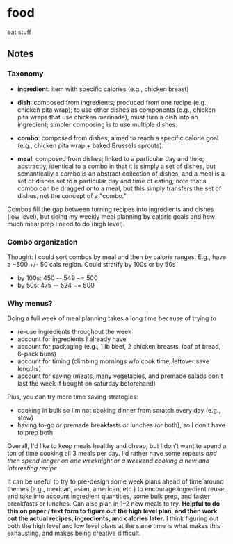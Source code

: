 # food

eat stuff


## Notes

### Taxonomy

- **ingredient**: item with specific calories (e.g., chicken breast)

- **dish**: composed from ingredients; produced from one recipe (e.g., chicken pita
  wrap); to use other dishes as components (e.g., chicken pita wraps that use chicken
  marinade), must turn a dish into an ingredient; simpler composing is to use multiple
  dishes.

- **combo**: composed from dishes; aimed to reach a specific calorie goal (e.g., chicken
  pita wrap + baked Brussels sprouts).

- **meal**: composed from dishes; linked to a particular day and time; abstractly,
  identical to a combo in that it is simply a set of dishes, but semantically a combo is
  an abstract collection of dishes, and a meal is a set of dishes set to a particular
  day and time of eating; note that a combo can be dragged onto a meal, but this simply
  transfers the set of dishes, not the concept of a "combo."

Combos fill the gap between turning recipes into ingredients and dishes (low level), but
doing my weekly meal planning by caloric goals and how much meal prep I need to do (high
level).


### Combo organization

Thought: I could sort combos by meal and then by calorie ranges. E.g., have a ~500 +/-
50 cals region. Could stratify by 100s or by 50s

- by 100s: 450 -- 549 ~= 500
- by 50s: 475 -- 524 ~= 500


### Why menus?

Doing a full week of meal planning takes a long time because of trying to
- re-use ingredients throughout the week
- account for ingredients I already have
- account for packaging (e.g., 1 lb beef, 2 chicken breasts, loaf of bread, 6-pack buns)
- account for timing (climbing mornings w/o cook time, leftover save lengths)
- account for saving (meats, many vegetables, and premade salads don't last the week if
  bought on saturday beforehand)

Plus, you can try more time saving strategies:
- cooking in bulk so I'm not cooking dinner from scratch every day (e.g., stew)
- having to-go or premade breakfasts or lunches (or both), so I don't have to prep both

Overall, I'd like to keep meals healthy and cheap, but I don't want to spend a ton of
time cooking all 3 meals per day. I'd rather have some repeats _and then spend longer on
one weeknight or a weekend cooking a new and interesting recipe_.

It can be useful to try to pre-design some week plans ahead of time around themes
(e.g., mexican, asian, american, etc.) to encourage ingredient reuse, and take into
account ingredient quantities, some bulk prep, and faster breakfasts or lunches. Can
also plan in 1–2 new meals to try. **Helpful to do this on paper / text form to figure
out the high level plan, and then work out the actual recipes, ingredients, and calories
later.** I think figuring out both the high level and low level plans at the same time
is what makes this exhausting, and makes being creative difficult.
